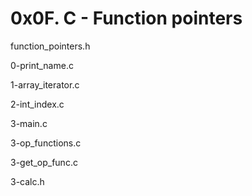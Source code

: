 # 0x0F. C - Function pointers

function_pointers.h

0-print_name.c

1-array_iterator.c

2-int_index.c

3-main.c

3-op_functions.c

3-get_op_func.c

3-calc.h
